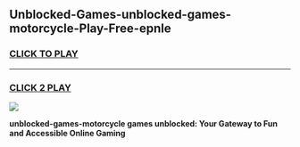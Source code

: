 
## Unblocked-Games-unblocked-games-motorcycle-Play-Free-epnle
<h3>
<a href="https://premium76.site?title=unblocked-games-motorcycle&ref=23A">CLICK TO PLAY</a></h3>
<hr>

<h3>
<a href="https://premium76.site?title=unblocked-games-motorcycle&ref=23A">CLICK 2 PLAY</a>
  
</h3>

<a href="https://premium76.site?title=unblocked-games-motorcycle&ref=23A"><img src="https://clearcache.store/games.png"></a>


**unblocked-games-motorcycle games unblocked: Your Gateway to Fun and Accessible Online Gaming**
